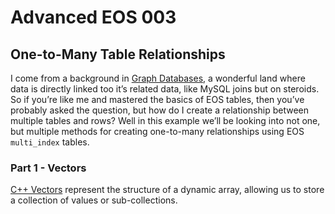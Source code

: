 # Advanced EOS 003
## One-to-Many Table Relationships
I come from a background in [Graph Databases](https://neo4j.com/developer/graph-database/), a wonderful land where data is directly linked too it’s related data, like MySQL joins but on steroids. So if you’re like me and mastered the basics of EOS tables, then you’ve probably asked the question, but how do I create a relationship between multiple tables and rows? Well in this example we’ll be looking into not one, but multiple methods for creating one-to-many relationships using EOS `multi_index` tables.

### Part 1 - Vectors
[C++ Vectors](http://www.cplusplus.com/reference/vector/vector/) represent the structure of a dynamic array, allowing us to store a collection of values or sub-collections.